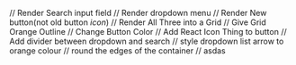 // Render Search input field
// Render dropdown menu
// Render New button(not old button _icon_)
// Render All Three into a Grid
// Give Grid Orange Outline
// Change Button Color
// Add React Icon Thing to button
// Add divider between dropdown and search
// style dropdown list arrow to orange colour
// round the edges of the container
// asdas
